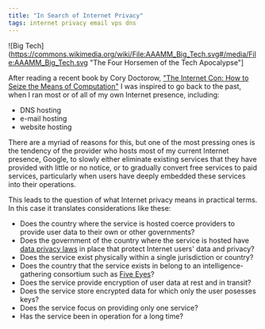 ```yaml
---
title: "In Search of Internet Privacy"
tags: internet privacy email vps dns
---
```


![Big Tech](https://commons.wikimedia.org/wiki/File:AAAMM_Big_Tech.svg#/media/File:AAAMM_Big_Tech.svg "The Four Horsemen of the Tech Apocalypse"]

After reading a recent book by Cory Doctorow, ["The Internet Con: How
to Seize the Means of
Computation"](https://www.versobooks.com/en-ca/products/3035-the-internet-con)
I was inspired to go back to the past, when I ran most or of all of my
own Internet presence, including:

- DNS hosting
- e-mail hosting
- website hosting

There are a myriad of reasons for this, but one of the most pressing
ones is the tendency of the provider who hosts most of my current
Internet presence, Google, to slowly either eliminate existing
services that they have provided with little or no notice, or to
gradually convert free services to paid services, particularly when users
have deeply embedded these services into their operations.

This leads to the question of what Internet privacy means in practical terms.
In this case it translates considerations like these:

- Does the country where the service is hosted coerce providers to
  provide user data to their own or other governments?
- Does the government of the country where the service is hosted have
  [data privacy
  laws](https://www.eff.org/issues/international-privacy-standards) in
  place that protect Internet users' data and privacy?
- Does the service exist physically within a single jurisdiction or country?
- Does the country that the service exists in belong to an
  intelligence-gathering consortium such as [Five
  Eyes](https://en.wikipedia.org/wiki/Five_Eyes)?
- Does the service provide encryption of user data at rest and in transit?
- Does the service store encrypted data for which only the user posesses keys?
- Does the service focus on providing only one service?
- Has the service been in operation for a long time?
